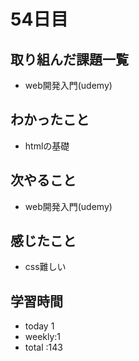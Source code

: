 # 54日目
## 取り組んだ課題一覧
- web開発入門(udemy) 
## わかったこと
- htmlの基礎
## 次やること
- web開発入門(udemy)
## 感じたこと
- css難しい
## 学習時間
- today 1
- weekly:1
- total :143

